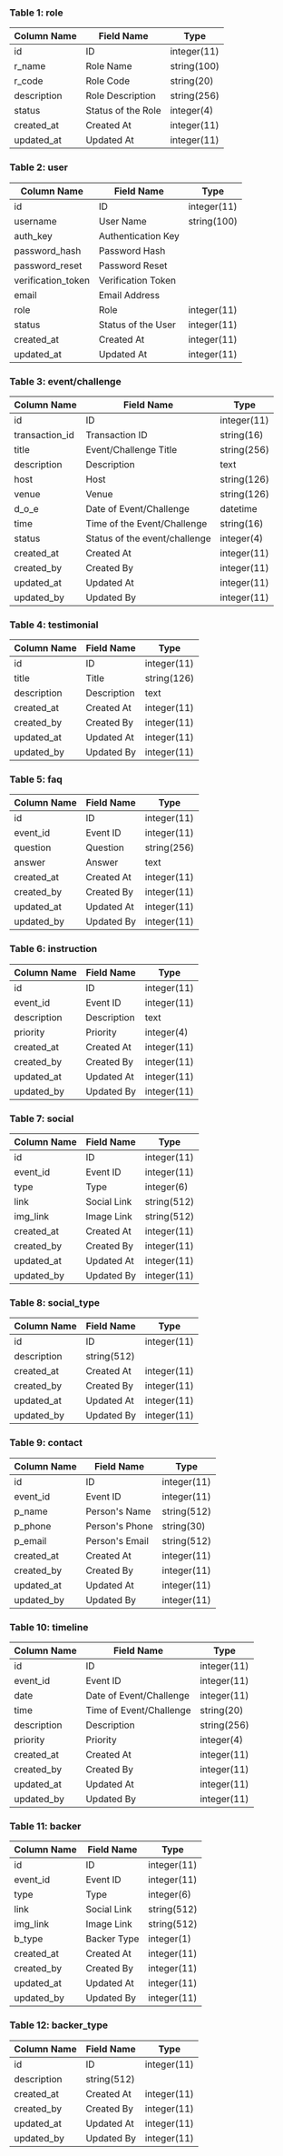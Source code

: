 ### Table 1: role

| Column Name |Field Name | Type |
|----|---|---|
|id | ID | integer(11) |
|r_name|Role Name| string(100) |
|r_code | Role Code | string(20) |
|description | Role Description | string(256) |
| status | Status of the Role | integer(4) |
| created_at | Created At | integer(11) |
| updated_at | Updated At | integer(11) |

### Table 2: user

| Column Name |Field Name | Type |
|----|---|---|
|id | ID | integer(11) |
| username | User Name | string(100) |
| auth_key | Authentication Key | |
| password_hash | Password Hash | |
| password_reset | Password Reset | |
| verification_token | Verification Token | |
| email | Email Address | |
| role | Role | integer(11) |
| status | Status of the User | integer(11) |
| created_at | Created At | integer(11) |
| updated_at | Updated At | integer(11) |

### Table 3: event/challenge

| Column Name |Field Name | Type |
|----|---|---|
| id | ID | integer(11) |
| transaction_id | Transaction ID | string(16) |
| title | Event/Challenge Title | string(256) |
| description | Description | text |
| host | Host | string(126) |
| venue | Venue | string(126) |
| d_o_e | Date of Event/Challenge | datetime |
| time | Time of the Event/Challenge | string(16) |
| status | Status of the event/challenge | integer(4) |
| created_at | Created  At | integer(11) |
| created_by | Created By | integer(11) |
| updated_at | Updated At | integer(11) |
| updated_by | Updated By | integer(11) |


### Table 4: testimonial

| Column Name |Field Name | Type |
|----|---|---|
| id | ID | integer(11) |
| title | Title | string(126) |
| description | Description | text |
| created_at | Created At | integer(11) |
| created_by | Created By | integer(11) |
| updated_at | Updated At | integer(11) |
| updated_by | Updated By | integer(11) |

### Table 5: faq

| Column Name |Field Name | Type |
|----|---|---|
| id | ID | integer(11) |
| event_id | Event ID | integer(11) |
| question | Question | string(256) |
| answer | Answer | text |
| created_at | Created At | integer(11) |
| created_by | Created By | integer(11) |
| updated_at | Updated At | integer(11) |
| updated_by | Updated By | integer(11) |

### Table 6: instruction

| Column Name |Field Name | Type |
|----|---|---|
| id | ID | integer(11) |
| event_id | Event ID | integer(11) |
| description | Description | text |
| priority | Priority | integer(4) |
| created_at | Created At | integer(11) |
| created_by | Created By | integer(11) |
| updated_at | Updated At | integer(11) |
| updated_by | Updated By | integer(11) |

### Table 7: social

| Column Name |Field Name | Type |
|----|---|---|
| id | ID | integer(11) |
| event_id | Event ID | integer(11) |
| type | Type | integer(6) |
| link | Social Link | string(512) |
| img_link | Image Link | string(512) |
| created_at | Created At | integer(11) |
| created_by | Created By | integer(11) |
| updated_at | Updated At | integer(11) |
| updated_by | Updated By | integer(11) |

### Table 8: social_type

| Column Name |Field Name | Type |
|----|---|---|
| id | ID | integer(11) |
| description | string(512) |
| created_at | Created At | integer(11) |
| created_by | Created By | integer(11) |
| updated_at | Updated At | integer(11) |
| updated_by | Updated By | integer(11) |

### Table 9: contact

| Column Name |Field Name | Type |
|----|---|---|
| id | ID | integer(11) |
| event_id | Event ID | integer(11) |
| p_name | Person's Name | string(512) |
| p_phone | Person's Phone | string(30) |
| p_email | Person's Email | string(512) |
| created_at | Created At | integer(11) |
| created_by | Created By | integer(11) |
| updated_at | Updated At | integer(11) |
| updated_by | Updated By | integer(11) |

### Table 10: timeline

| Column Name |Field Name | Type |
|----|---|---|
| id | ID | integer(11) |
| event_id | Event ID | integer(11) |
| date | Date of Event/Challenge | integer(11) |
| time | Time of Event/Challenge | string(20) |
| description | Description | string(256) |
| priority | Priority | integer(4) |
| created_at | Created At | integer(11) |
| created_by | Created By | integer(11) |
| updated_at | Updated At | integer(11) |
| updated_by | Updated By | integer(11) |

### Table 11: backer

| Column Name |Field Name | Type |
|----|---|---|
| id | ID | integer(11) |
| event_id | Event ID | integer(11) |
| type | Type | integer(6) |
| link | Social Link | string(512) |
| img_link | Image Link | string(512) |
| b_type | Backer Type | integer(1) |
| created_at | Created At | integer(11) |
| created_by | Created By | integer(11) |
| updated_at | Updated At | integer(11) |
| updated_by | Updated By | integer(11) |

### Table 12: backer_type

| Column Name |Field Name | Type |
|----|---|---|
| id | ID | integer(11) |
| description | string(512) |
| created_at | Created At | integer(11) |
| created_by | Created By | integer(11) |
| updated_at | Updated At | integer(11) |
| updated_by | Updated By | integer(11) |


